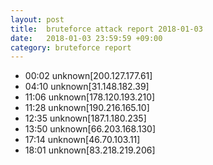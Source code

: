 ```yaml
---
layout: post
title:  bruteforce attack report 2018-01-03
date:   2018-01-03 23:59:59 +09:00
category: bruteforce report
---
```


* 00:02 unknown[200.127.177.61]
* 04:10 unknown[31.148.182.39]
* 11:06 unknown[178.120.193.210]
* 11:28 unknown[190.216.165.10]
* 12:35 unknown[187.1.180.235]
* 13:50 unknown[66.203.168.130]
* 17:14 unknown[46.70.103.11]
* 18:01 unknown[83.218.219.206]
